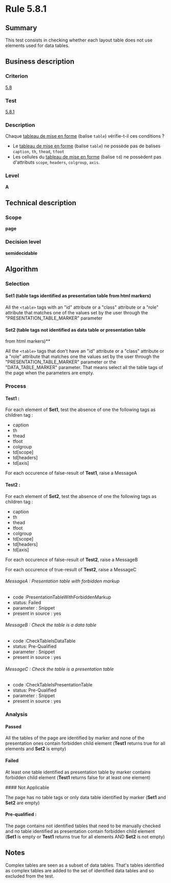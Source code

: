 # Rule 5.8.1
## Summary

This test consists in checking whether each layout table does not use
elements used for data tables.

## Business description

### Criterion

[5.8](http://references.modernisation.gouv.fr/sites/default/files/RGAA3_RC2-1/referentiel_technique.htm#crit-5-8)

### Test

[5.8.1](http://references.modernisation.gouv.fr/sites/default/files/RGAA3_RC2-1/referentiel_technique.htm#test-5-8-1)

### Description

Chaque <a href="http://references.modernisation.gouv.fr/sites/default/files/RGAA3_RC2-1/glossaire.htm#mTabMiseForme">tableau de mise en forme</a> (balise `table`) v&eacute;rifie-t-il ces conditions ? 
 
 *  Le <a href="http://references.modernisation.gouv.fr/sites/default/files/RGAA3_RC2-1/glossaire.htm#mTabMiseForme">tableau de mise en forme</a> (balise `table`) ne poss&egrave;de pas de balises `caption`, `th`, `thead`, `tfoot` 
 *  Les cellules du <a href="http://references.modernisation.gouv.fr/sites/default/files/RGAA3_RC2-1/glossaire.htm#mTabMiseForme">tableau de mise en forme</a> (balise `td`) ne poss&egrave;dent pas d'attributs `scope`, `headers`, `colgroup`, `axis`. 


### Level

**A**

## Technical description

### Scope

**page**

### Decision level

**semidecidable**

## Algorithm

### Selection

#### Set1 (table tags identified as presentation table from html markers)

All the `<table>` tags with an "id" attribute or a "class" attribute or a
"role" attribute that matches one of the values set by the user through
the "PRESENTATION_TABLE_MARKER" parameter

#### Set2 (table tags not identified as data table or presentation table
from html markers)**

All the `<table>` tags that don't have an "id" attribute or a "class"
attribute or a "role" attribute that matches one the values set by the
user through the "PRESENTATION_TABLE_MARKER" parameter or the
"DATA_TABLE_MARKER" parameter. That means select all the table tags of
the page when the parameters are empty.

### Process

#### Test1 :

For each element of **Set1**, test the absence of one the following tags as
children tag :

-   caption
-   th
-   thead
-   tfoot
-   colgroup
-   td[scope]
-   td[headers]
-   td[axis]

For each occurence of false-result of **Test1**, raise a MessageA

#### Test2 :

For each element of **Set2**, test the absence of one the following tags as
children tag :

-   caption
-   th
-   thead
-   tfoot
-   colgroup
-   td[scope]
-   td[headers]
-   td[axis]

For each occurence of false-result of **Test2**, raise a MessageB

For each occurence of true-result of **Test2**, raise a MessageC

###### MessageA : Presentation table with forbidden markup

-   code :PresentationTableWithForbiddenMarkup
-   status: Failed
-   parameter : Snippet
-   present in source : yes

###### MessageB : Check the table is a data table

-   code :CheckTableIsDataTable
-   status: Pre-Qualified
-   parameter : Snippet
-   present in source : yes

###### MessageC : Check the table is a presentation table

-   code :CheckTableIsPresentationTable
-   status: Pre-Qualified
-   parameter : Snippet
-   present in source : yes

### Analysis

#### Passed

All the tables of the page are identified by marker and none of the presentation ones
contain forbidden child element (**Test1** returns true for all elements and **Set2** is empty)

#### Failed

At least one table
identified as presentation table by marker contains forbidden child
element (**Test1** returns false for at least one element)

#### Not Applicable 

The page has no table tags or only data table
identified by marker (**Set1** and **Set2** are empty)

#### Pre-qualified :

The page contains not identified tables that need to be manually
checked and no table identified as presentation contain forbidden child
element (**Set1** is empty or **Test1** returns true for all elements AND **Set2** is not
empty)

## Notes

Complex tables are seen as a subset of data tables. That's tables identified as complex tables are added to the set of identified data tables and so excluded from the test.
